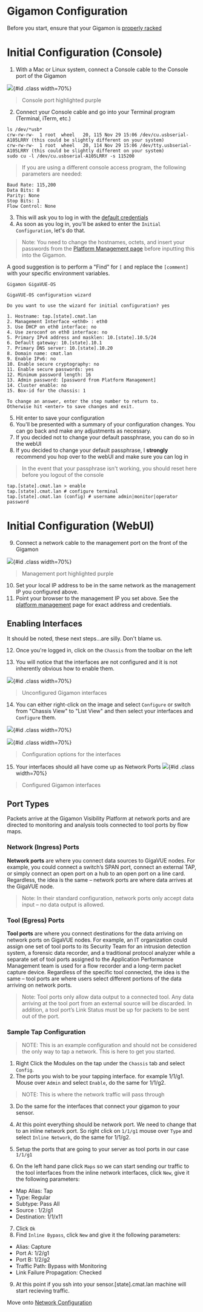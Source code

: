 # Gigamon Configuration

Before you start, ensure that your Gigamon is [properly racked](../hardware-assembly.md)

# Initial Configuration (Console)

1. With a Mac or Linux system, connect a Console cable to the Console port of the Gigamon  

![](../../images/gigamon-console.png){#id .class width=70%}  

> Console port highlighted purple

2. Connect your Console cable and go into your Terminal program (Terminal, iTerm, etc.)
```
ls /dev/*usb*
crw-rw-rw-  1 root  wheel   20, 115 Nov 29 15:06 /dev/cu.usbserial-A105LRRY (this could be slightly different on your system)
crw-rw-rw-  1 root  wheel   20, 114 Nov 29 15:06 /dev/tty.usbserial-A105LRRY (this could be slightly different on your system)
sudo cu -l /dev/cu.usbserial-A105LRRY -s 115200
```
> If you are using a different console access program, the following parameters are needed:

```
Baud Rate: 115,200
Data Bits: 8
Parity: None
Stop Bits: 1
Flow Control: None
```
3. This will ask you to log in with the [default credentials](../credentials.md)
4. As soon as you log in, you'll be asked to enter the `Initial Configuration`, let's do that.

> Note: You need to change the hostnames, octets, and insert your passwords from the [Platform Management page](../platform-management.md) before inputting this into the Gigamon.

A good suggestion is to perform a "Find" for `[` and replace the `[comment]` with your specific environment variables.

```
Gigamon GigaVUE-OS

GigaVUE-OS configuration wizard

Do you want to use the wizard for initial configuration? yes

1. Hostname: tap.[state].cmat.lan
2. Management Interface <eth0> : eth0
3. Use DHCP on eth0 interface: no
4. Use zeroconf on eth0 interface: no
5. Primary IPv4 address and masklen: 10.[state].10.5/24
6. Default gateway: 10.[state].10.1
7. Primary DNS server: 10.[state].10.20
8. Domain name: cmat.lan
9. Enable IPv6: no
10. Enable secure cryptography: no
11. Enable secure passwords: yes
12. Minimum password length: 16
13. Admin password: [password from Platform Management]
14. Cluster enable: no
15. Box-id for the chassis: 1

To change an answer, enter the step number to return to.
Otherwise hit <enter> to save changes and exit.
```
5. Hit enter to save your configuration
6. You'll be presented with a summary of your configuration changes. You can go back and make any adjustments as necessary.  
7. If you decided not to change your default passphrase, you can do so in the webUI  
8. If you decided to change your default passphrase, I **strongly** recommend you hop over to the webUI and make sure you can log in  

> In the event that your passphrase isn't working, you should reset here before you logout of the console

```
tap.[state].cmat.lan > enable
tap.[state].cmat.lan # configure terminal
tap.[state].cmat.lan (config) # username admin|monitor|operator password
```

# Initial Configuration (WebUI)
9. Connect a network cable to the management port on the front of the Gigamon

![](../../images/gigamon-management.png){#id .class width=70%}

> Management port highlighted purple  

10. Set your local IP address to be in the same network as the management IP you configured above.
11. Point your browser to the management IP you set above. See the [platform management](../platform-management.md) page for exact address and credentials.

## Enabling Interfaces
It should be noted, these next steps...are silly. Don't blame us.

12. Once you're logged in, click on the `Chassis` from the toolbar on the left

13. You will notice that the interfaces are not configured and it is not inherently obvious how to enable them.

![](../../images/gigamon-unconfigured.png){#id .class width=70%}  

> Unconfigured Gigamon interfaces

14. You can either right-click on the image and select `Configure` or switch from "Chassis View" to "List View" and then select your interfaces and `Configure` them.

![](../../images/gigamon-rightclick-configure.png){#id .class width=70%}  

![](../../images/gigamon-menu-configure.png){#id .class width=70%}  

> Configuration options for the interfaces

15. Your interfaces should all have come up as Network Ports
![](../../images/gigamon-configured.png){#id .class width=70%}
> Configured Gigamon interfaces

## Port Types
Packets arrive at the Gigamon Visibility Platform at network ports and are directed to monitoring and analysis tools connected to tool ports by flow maps.

### Network (Ingress) Ports
**Network ports** are where you connect data sources to GigaVUE nodes. For example, you could connect a switch’s SPAN port, connect an external TAP, or simply connect an open port on a hub to an open port on a line card. Regardless, the idea is the same – network ports are where data arrives at the GigaVUE node.

> Note:	In their standard configuration, network ports only accept data input – no data output is allowed.

### Tool (Egress) Ports
**Tool ports** are where you connect destinations for the data arriving on network ports on GigaVUE nodes. For example, an IT organization could assign one set of tool ports to its Security Team for an intrusion detection system, a forensic data recorder, and a traditional protocol analyzer while a separate set of tool ports assigned to the Application Performance Management team is used for a flow recorder and a long-term packet capture device. Regardless of the specific tool connected, the idea is the same – tool ports are where users select different portions of the data arriving on network ports.

> Note:	Tool ports only allow data output to a connected tool. Any data arriving at the tool port from an external source will be discarded. In addition, a tool port’s Link Status must be up for packets to be sent out of the port.

### Sample Tap Configuration
> NOTE: This is an example configuration and should not be considered the only way to tap a network. This is here to get you started.

1. Right Click the Modules on the tap under the `Chassis` tab and select `Config`.
2. The ports you wish to be your tapping interface. for example 1/1/g1. Mouse over `Admin` and select `Enable`, do the same for 1/1/g2.

> NOTE: This is where the network traffic will pass through

3. Do the same for the interfaces that connect your gigamon to your sensor.
4. At this point everything should be network port. We need to change that to an inline network port. So right click on `1/1/g1` mouse over `Type` and select `Inline Network`, do the same for 1/1/g2.

5. Setup the ports that are going to your server as tool ports in our case `1/1/g1`

6. On the left hand pane click `Maps` so we can start sending our traffic to the tool interfaces from the inline network interfaces, click `New`, give it the following parameters:
  - Map Alias: Tap
  - Type: Regular
  - Subtype: Pass All
  - Source : 1/2/g1
  - Destination: 1/1/x11

7. Click `Ok`
8. Find `Inline Bypass`, click `New` and give it the following parameters:
  - Alias: Capture
  - Port A: 1/2/g1
  - Port B: 1/2/g2
  - Traffic Path: Bypass with Monitoring
  - Link Failure Propagation: Checked
9. At this point if you ssh into your sensor.[state].cmat.lan machine will start recieving traffic.


Move onto [Network Configuration](../network/README.md)
